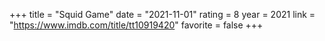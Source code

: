 +++
title = "Squid Game"
date = "2021-11-01"
rating = 8
year = 2021
link = "https://www.imdb.com/title/tt10919420"
favorite = false
+++
